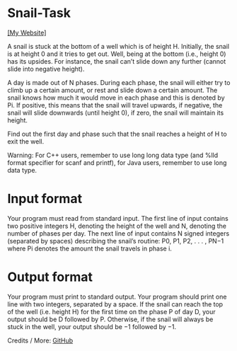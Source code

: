 # Snail-Task
[[My Website]](http://sagaanpillai.com/)

A snail is stuck at the bottom of a well which is of height H. Initially, the snail is at height 0
and it tries to get out. Well, being at the bottom (i.e., height 0) has its upsides. For instance, the
snail can’t slide down any further (cannot slide into negative height).

A day is made out of N phases. During each phase, the snail will either try to climb up a
certain amount, or rest and slide down a certain amount. The snail knows how much it would
move in each phase and this is denoted by Pi. If positive, this means that the snail will travel
upwards, if negative, the snail will slide downwards (until height 0), if zero, the snail will maintain its height.

Find out the first day and phase such that the snail reaches a height of H to exit the well.

Warning: For C++ users, remember to use long long data type (and %lld format specifier for scanf and printf), for Java users, remember to use long data type.

# Input format
Your program must read from standard input.
The first line of input contains two positive integers H, denoting the height of the well and
N, denoting the number of phases per day.
The next line of input contains N signed integers (separated by spaces) describing the snail’s
routine: P0, P1, P2, . . . , PN−1 where Pi denotes the amount the snail travels in phase i.

# Output format
Your program must print to standard output.
Your program should print one line with two integers, separated by a space.
If the snail can reach the top of the well (i.e. height H) for the first time on the phase P of
day D, your output should be D followed by P.
Otherwise, if the snail will always be stuck in the well, your output should be −1 followed
by −1.

Credits / More: [GitHub](https://github.com/ranaldmiao/sg_noi_archive)
